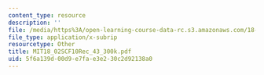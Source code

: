 ```yaml
---
content_type: resource
description: ''
file: /media/https%3A/open-learning-course-data-rc.s3.amazonaws.com/18-02sc-multivariable-calculus-fall-2010/5f6a139d00d9e7fae3e230c2d92138a0_MIT18_02SCF10Rec_43_300k.srt
file_type: application/x-subrip
resourcetype: Other
title: MIT18_02SCF10Rec_43_300k.pdf
uid: 5f6a139d-00d9-e7fa-e3e2-30c2d92138a0
---
```

